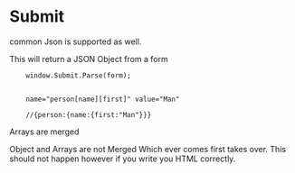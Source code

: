# Submit

common Json is supported as well.

This will return a JSON Object from a form
        
        window.Submit.Parse(form);


        name="person[name][first]" value="Man"

        //{person:{name:{first:"Man"}}}
        
Arrays are merged

Object and Arrays are not Merged
Which ever comes first takes over. This should not happen however if you write you HTML correctly.

      
      
      

